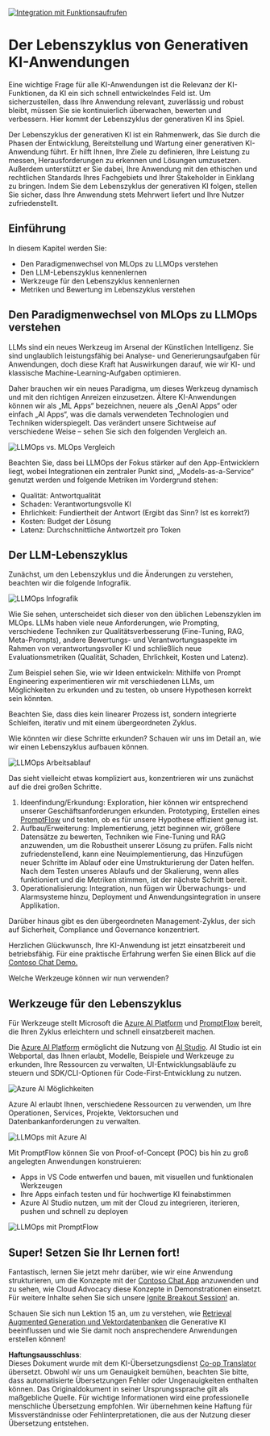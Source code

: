 <!--
CO_OP_TRANSLATOR_METADATA:
{
  "original_hash": "27a5347a5022d5ef0a72ab029b03526a",
  "translation_date": "2025-07-09T15:46:56+00:00",
  "source_file": "14-the-generative-ai-application-lifecycle/README.md",
  "language_code": "de"
}
-->
[![Integration mit Funktionsaufrufen](../../../translated_images/14-lesson-banner.066d74a31727ac121eeac06376a068a397d8e335281e63ce94130d11f516e46b.de.png)](https://aka.ms/gen-ai-lesson14-gh?WT.mc_id=academic-105485-koreyst)

# Der Lebenszyklus von Generativen KI-Anwendungen

Eine wichtige Frage für alle KI-Anwendungen ist die Relevanz der KI-Funktionen, da KI ein sich schnell entwickelndes Feld ist. Um sicherzustellen, dass Ihre Anwendung relevant, zuverlässig und robust bleibt, müssen Sie sie kontinuierlich überwachen, bewerten und verbessern. Hier kommt der Lebenszyklus der generativen KI ins Spiel.

Der Lebenszyklus der generativen KI ist ein Rahmenwerk, das Sie durch die Phasen der Entwicklung, Bereitstellung und Wartung einer generativen KI-Anwendung führt. Er hilft Ihnen, Ihre Ziele zu definieren, Ihre Leistung zu messen, Herausforderungen zu erkennen und Lösungen umzusetzen. Außerdem unterstützt er Sie dabei, Ihre Anwendung mit den ethischen und rechtlichen Standards Ihres Fachgebiets und Ihrer Stakeholder in Einklang zu bringen. Indem Sie dem Lebenszyklus der generativen KI folgen, stellen Sie sicher, dass Ihre Anwendung stets Mehrwert liefert und Ihre Nutzer zufriedenstellt.

## Einführung

In diesem Kapitel werden Sie:

- Den Paradigmenwechsel von MLOps zu LLMOps verstehen
- Den LLM-Lebenszyklus kennenlernen
- Werkzeuge für den Lebenszyklus kennenlernen
- Metriken und Bewertung im Lebenszyklus verstehen

## Den Paradigmenwechsel von MLOps zu LLMOps verstehen

LLMs sind ein neues Werkzeug im Arsenal der Künstlichen Intelligenz. Sie sind unglaublich leistungsfähig bei Analyse- und Generierungsaufgaben für Anwendungen, doch diese Kraft hat Auswirkungen darauf, wie wir KI- und klassische Machine-Learning-Aufgaben optimieren.

Daher brauchen wir ein neues Paradigma, um dieses Werkzeug dynamisch und mit den richtigen Anreizen einzusetzen. Ältere KI-Anwendungen können wir als „ML Apps“ bezeichnen, neuere als „GenAI Apps“ oder einfach „AI Apps“, was die damals verwendeten Technologien und Techniken widerspiegelt. Das verändert unsere Sichtweise auf verschiedene Weise – sehen Sie sich den folgenden Vergleich an.

![LLMOps vs. MLOps Vergleich](../../../translated_images/01-llmops-shift.29bc933cb3bb0080a562e1655c0c719b71a72c3be6252d5c564b7f598987e602.de.png)

Beachten Sie, dass bei LLMOps der Fokus stärker auf den App-Entwicklern liegt, wobei Integrationen ein zentraler Punkt sind, „Models-as-a-Service“ genutzt werden und folgende Metriken im Vordergrund stehen:

- Qualität: Antwortqualität
- Schaden: Verantwortungsvolle KI
- Ehrlichkeit: Fundiertheit der Antwort (Ergibt das Sinn? Ist es korrekt?)
- Kosten: Budget der Lösung
- Latenz: Durchschnittliche Antwortzeit pro Token

## Der LLM-Lebenszyklus

Zunächst, um den Lebenszyklus und die Änderungen zu verstehen, beachten wir die folgende Infografik.

![LLMOps Infografik](../../../translated_images/02-llmops.70a942ead05a7645db740f68727d90160cb438ab71f0fb20548bc7fe5cad83ff.de.png)

Wie Sie sehen, unterscheidet sich dieser von den üblichen Lebenszyklen im MLOps. LLMs haben viele neue Anforderungen, wie Prompting, verschiedene Techniken zur Qualitätsverbesserung (Fine-Tuning, RAG, Meta-Prompts), andere Bewertungs- und Verantwortungsaspekte im Rahmen von verantwortungsvoller KI und schließlich neue Evaluationsmetriken (Qualität, Schaden, Ehrlichkeit, Kosten und Latenz).

Zum Beispiel sehen Sie, wie wir Ideen entwickeln: Mithilfe von Prompt Engineering experimentieren wir mit verschiedenen LLMs, um Möglichkeiten zu erkunden und zu testen, ob unsere Hypothesen korrekt sein könnten.

Beachten Sie, dass dies kein linearer Prozess ist, sondern integrierte Schleifen, iterativ und mit einem übergeordneten Zyklus.

Wie könnten wir diese Schritte erkunden? Schauen wir uns im Detail an, wie wir einen Lebenszyklus aufbauen können.

![LLMOps Arbeitsablauf](../../../translated_images/03-llm-stage-flows.3a1e1c401235a6cfa886ed6ba04aa52a096a545e1bc44fa54d7d5983a7201892.de.png)

Das sieht vielleicht etwas kompliziert aus, konzentrieren wir uns zunächst auf die drei großen Schritte.

1. Ideenfindung/Erkundung: Exploration, hier können wir entsprechend unserer Geschäftsanforderungen erkunden. Prototyping, Erstellen eines [PromptFlow](https://microsoft.github.io/promptflow/index.html?WT.mc_id=academic-105485-koreyst) und testen, ob es für unsere Hypothese effizient genug ist.
1. Aufbau/Erweiterung: Implementierung, jetzt beginnen wir, größere Datensätze zu bewerten, Techniken wie Fine-Tuning und RAG anzuwenden, um die Robustheit unserer Lösung zu prüfen. Falls nicht zufriedenstellend, kann eine Neuimplementierung, das Hinzufügen neuer Schritte im Ablauf oder eine Umstrukturierung der Daten helfen. Nach dem Testen unseres Ablaufs und der Skalierung, wenn alles funktioniert und die Metriken stimmen, ist der nächste Schritt bereit.
1. Operationalisierung: Integration, nun fügen wir Überwachungs- und Alarmsysteme hinzu, Deployment und Anwendungsintegration in unsere Applikation.

Darüber hinaus gibt es den übergeordneten Management-Zyklus, der sich auf Sicherheit, Compliance und Governance konzentriert.

Herzlichen Glückwunsch, Ihre KI-Anwendung ist jetzt einsatzbereit und betriebsfähig. Für eine praktische Erfahrung werfen Sie einen Blick auf die [Contoso Chat Demo.](https://nitya.github.io/contoso-chat/?WT.mc_id=academic-105485-koreys)

Welche Werkzeuge können wir nun verwenden?

## Werkzeuge für den Lebenszyklus

Für Werkzeuge stellt Microsoft die [Azure AI Platform](https://azure.microsoft.com/solutions/ai/?WT.mc_id=academic-105485-koreys) und [PromptFlow](https://microsoft.github.io/promptflow/index.html?WT.mc_id=academic-105485-koreyst) bereit, die Ihren Zyklus erleichtern und schnell einsatzbereit machen.

Die [Azure AI Platform](https://azure.microsoft.com/solutions/ai/?WT.mc_id=academic-105485-koreys) ermöglicht die Nutzung von [AI Studio](https://ai.azure.com/?WT.mc_id=academic-105485-koreys). AI Studio ist ein Webportal, das Ihnen erlaubt, Modelle, Beispiele und Werkzeuge zu erkunden, Ihre Ressourcen zu verwalten, UI-Entwicklungsabläufe zu steuern und SDK/CLI-Optionen für Code-First-Entwicklung zu nutzen.

![Azure AI Möglichkeiten](../../../translated_images/04-azure-ai-platform.80203baf03a12fa8b166e194928f057074843d1955177baf0f5b53d50d7b6153.de.png)

Azure AI erlaubt Ihnen, verschiedene Ressourcen zu verwenden, um Ihre Operationen, Services, Projekte, Vektorsuchen und Datenbankanforderungen zu verwalten.

![LLMOps mit Azure AI](../../../translated_images/05-llm-azure-ai-prompt.a5ce85cdbb494bdf95420668e3464aae70d8b22275a744254e941dd5e73ae0d2.de.png)

Mit PromptFlow können Sie von Proof-of-Concept (POC) bis hin zu groß angelegten Anwendungen konstruieren:

- Apps in VS Code entwerfen und bauen, mit visuellen und funktionalen Werkzeugen
- Ihre Apps einfach testen und für hochwertige KI feinabstimmen
- Azure AI Studio nutzen, um mit der Cloud zu integrieren, iterieren, pushen und schnell zu deployen

![LLMOps mit PromptFlow](../../../translated_images/06-llm-promptflow.a183eba07a3a7fdf4aa74db92a318b8cbbf4a608671f6b166216358d3203d8d4.de.png)

## Super! Setzen Sie Ihr Lernen fort!

Fantastisch, lernen Sie jetzt mehr darüber, wie wir eine Anwendung strukturieren, um die Konzepte mit der [Contoso Chat App](https://nitya.github.io/contoso-chat/?WT.mc_id=academic-105485-koreyst) anzuwenden und zu sehen, wie Cloud Advocacy diese Konzepte in Demonstrationen einsetzt. Für weitere Inhalte sehen Sie sich unsere [Ignite Breakout Session!](https://www.youtube.com/watch?v=DdOylyrTOWg) an.

Schauen Sie sich nun Lektion 15 an, um zu verstehen, wie [Retrieval Augmented Generation und Vektordatenbanken](../15-rag-and-vector-databases/README.md?WT.mc_id=academic-105485-koreyst) die Generative KI beeinflussen und wie Sie damit noch ansprechendere Anwendungen erstellen können!

**Haftungsausschluss**:  
Dieses Dokument wurde mit dem KI-Übersetzungsdienst [Co-op Translator](https://github.com/Azure/co-op-translator) übersetzt. Obwohl wir uns um Genauigkeit bemühen, beachten Sie bitte, dass automatisierte Übersetzungen Fehler oder Ungenauigkeiten enthalten können. Das Originaldokument in seiner Ursprungssprache gilt als maßgebliche Quelle. Für wichtige Informationen wird eine professionelle menschliche Übersetzung empfohlen. Wir übernehmen keine Haftung für Missverständnisse oder Fehlinterpretationen, die aus der Nutzung dieser Übersetzung entstehen.